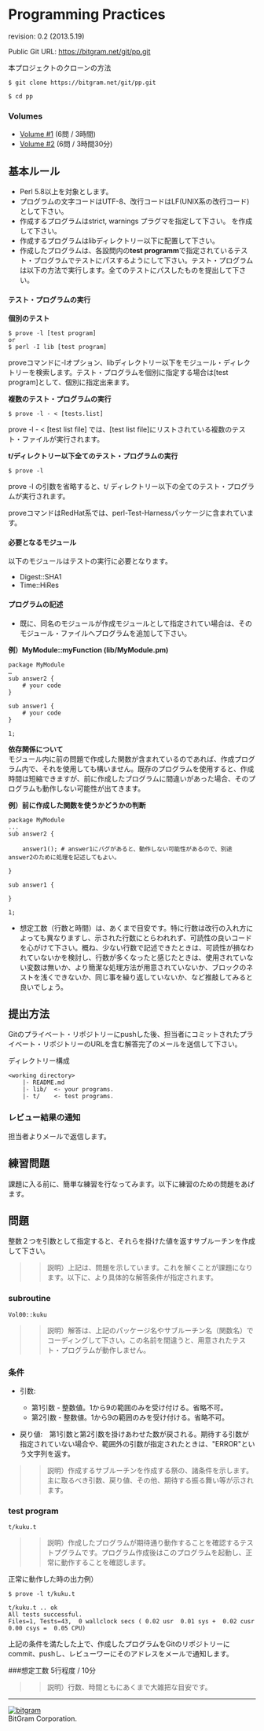 Programming Practices
=====================
revision: 0.2 (2013.5.19) 

Public Git URL: https://bitgram.net/git/pp.git  

本プロジェクトのクローンの方法

	$ git clone https://bitgram.net/git/pp.git
	
	$ cd pp

 

### Volumes


* [Volume #1](docs/PPV01.md) (6問 / 3時間)
* [Volume #2](docs/PPV02.md) (6問 / 3時間30分)

基本ルール
----------

* Perl 5.8以上を対象とします。
* プログラムの文字コードはUTF-8、改行コードはLF(UNIX系の改行コード)として下さい。
* 作成するプログラムはstrict, warnings プラグマを指定して下さい。
を作成して下さい。
* 作成するプログラムはlibディレクトリー以下に配置して下さい。
* 作成したプログラムは、各設問内の**test programm**で指定されているテスト・プログラムでテストにパスするようにして下さい。テスト・プログラムは以下の方法で実行します。全てのテストにパスしたものを提出して下さい。

#### テスト・プログラムの実行

**個別のテスト**

	$ prove -l [test program]
	or
	$ perl -I lib [test program]

proveコマンドに-lオプション、libディレクトリー以下をモジュール・ディレクトリーを検索します。テスト・プログラムを個別に指定する場合は[test program]として、個別に指定出来ます。

**複数のテスト・プログラムの実行**

	$ prove -l - < [tests.list]

prove -l - < [test list file] では、[test list file]にリストされている複数のテスト・ファイルが実行されます。

**t/ディレクトリー以下全てのテスト・プログラムの実行**

	$ prove -l 
	
prove -l の引数を省略すると、t/ ディレクトリー以下の全てのテスト・プログラムが実行されます。


proveコマンドはRedHat系では、perl-Test-Harnessパッケージに含まれています。

#### 必要となるモジュール

以下のモジュールはテストの実行に必要となります。

* Digest::SHA1
* Time::HiRes


#### プログラムの記述

* 既に、同名のモジュールが作成モジュールとして指定されてい場合は、そのモジュール・ファイルへプログラムを追加して下さい。

**例）MyModule::myFunction  (lib/MyModule.pm)**

	package MyModule
	…
	sub answer2 {
		# your code
	}
	
	sub answer1 {
		# your code
	}
	
	1;

**依存関係について**  
モジュール内に前の問題で作成した関数が含まれているのであれば、作成プログラム内で、それを使用しても構いません。既存のプログラムを使用すると、作成時間は短縮できますが、前に作成したプログラムに間違いがあった場合、そのプログラムも動作しない可能性が出てきます。

**例）前に作成した関数を使うかどうかの判断**

	package MyModule
	...
	sub answer2 {
	
		answer1(); # answer1にバグがあると、動作しない可能性があるので、別途answer2のために処理を記述してもよい。
		
	}
	
	sub answer1 {
	
	}
	
	1;

* 想定工数（行数と時間）は、あくまで目安です。特に行数は改行の入れ方によっても異なりますし、示された行数にとらわれれず、可読性の良いコードを心がけて下さい。概ね、少ない行数で記述できたときは、可読性が損なわれていないかを検討し、行数が多くなったと感じたときは、使用されていない変数は無いか、より簡潔な処理方法が用意されていないか、ブロックのネストを浅くできないか、同じ事を繰り返していないか、など推敲してみると良いでしょう。

提出方法
----------
Gitのプライベート・リポジトリーにpushした後、担当者にコミットされたプライベート・リポジトリーのURLを含む解答完了のメールを送信して下さい。

ディレクトリー構成

	<working directory>
		|- README.md
		|- lib/  <- your programs.
		|- t/    <- test programs.
	

### レビュー結果の通知
担当者よりメールで返信します。





練習問題
----------
課題に入る前に、簡単な練習を行なってみます。以下に練習のための問題をあげます。

問題
-----------
整数２つを引数として指定すると、それらを掛けた値を返すサブルーチンを作成して下さい。  

>> 説明）上記は、問題を示しています。これを解くことが課題になります。以下に、より具体的な解答条件が指定されます。

### subroutine

	Vol00::kuku

>> 説明）解答は、上記のパッケージ名やサブルーチン名（関数名）でコーディングして下さい。この名前を間違うと、用意されたテスト・プログラムが動作しません。

### 条件

* 引数:
	* 第1引数 - 整数値。1から9の範囲のみを受け付ける。省略不可。
	* 第2引数 - 整数値。1から9の範囲のみを受け付ける。省略不可。
	
* 戻り値:　第1引数と第2引数を掛けあわせた数が戻される。期待する引数が指定されていない場合や、範囲外の引数が指定されたときは、"ERROR"という文字列を返す。

>> 説明）作成するサブルーチンを作成する祭の、諸条件を示します。主に取るべき引数、戻り値、その他、期待する振る舞い等が示されます。


### test program

	t/kuku.t
	
>> 説明）作成したプログラムが期待通り動作することを確認するテストプグラムです。プログラム作成後はこのプログラムを起動し、正常に動作することを確認します。

正常に動作した時の出力例）

	$ prove -l t/kuku.t 
	
	t/kuku.t .. ok    
	All tests successful.
	Files=1, Tests=43,  0 wallclock secs ( 0.02 usr  0.01 sys +  0.02 cusr  0.00 csys =  0.05 CPU)
	

上記の条件を満たした上で、作成したプログラムをGitのリポジトリーにcommit、pushし、レビューワーにそのアドレスをメールで通知します。

###想定工数
5行程度 / 10分

>> 説明）行数、時間ともにあくまで大雑把な目安です。

---
[![bitgram](http://www.bitgram.net/img/logos/bitgram-banner-160x40.png)](http://www.bitgram.net)  
BitGram Corporation.